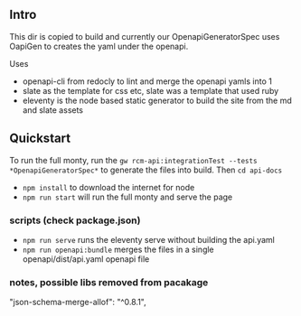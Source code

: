 ## Intro

This dir is copied to build and currently our OpenapiGeneratorSpec uses OapiGen
to creates the yaml under the openapi. 

Uses

- openapi-cli from redocly to lint and merge the openapi yamls into 1
- slate as the template for css etc, slate was a template that used ruby
- eleventy is the node based static generator to build the site from the md and slate assets

## Quickstart

To run the full monty, run the `gw rcm-api:integrationTest --tests *OpenapiGeneratorSpec*`
to generate the files into build. Then `cd api-docs`

- `npm install` to download the internet for node
- `npm run start` will run the full monty and serve the page

### scripts (check package.json)

- `npm run serve` runs the eleventy serve without building the api.yaml
- `npm run openapi:bundle` merges the files in a single openapi/dist/api.yaml openapi file


### notes, possible libs removed from pacakage
"json-schema-merge-allof": "^0.8.1",
